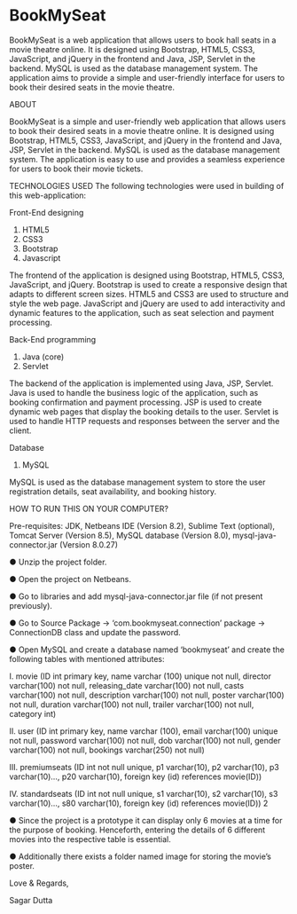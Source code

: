 # BookMySeat

BookMySeat is a web application that allows users to book hall seats in a movie theatre online. It is designed using Bootstrap, HTML5, CSS3, JavaScript, and jQuery in the frontend and Java, JSP, Servlet in the backend. MySQL is used as the database management system. The application aims to provide a simple and user-friendly interface for users to book their desired seats in the movie theatre.

ABOUT

BookMySeat is a simple and user-friendly web application that allows users to book their desired seats in a movie theatre online. It is designed using Bootstrap, HTML5, CSS3, JavaScript, and jQuery in the frontend and Java, JSP, Servlet in the backend. MySQL is used as the database management system. The application is easy to use and provides a seamless experience for users to book their movie tickets.

TECHNOLOGIES USED
The following technologies were used in building of this web-application:

Front-End designing
1. HTML5
2. CSS3
3. Bootstrap
4. Javascript

The frontend of the application is designed using Bootstrap, HTML5, CSS3, JavaScript, and jQuery. Bootstrap is used to create a responsive design that adapts to different screen sizes. HTML5 and CSS3 are used to structure and style the web page. JavaScript and jQuery are used to add interactivity and dynamic features to the application, such as seat selection and payment processing.

Back-End programming
1. Java (core)
2. Servlet

The backend of the application is implemented using Java, JSP, Servlet. Java is used to handle the business logic of the application, such as booking confirmation and payment processing. JSP is used to create dynamic web pages that display the booking details to the user. Servlet is used to handle HTTP requests and responses between the server and the client.

Database
1. MySQL

MySQL is used as the database management system to store the user registration details, seat availability, and booking history.

HOW TO RUN THIS ON YOUR COMPUTER?

Pre-requisites: JDK, Netbeans IDE (Version 8.2), Sublime Text (optional), Tomcat Server
(Version 8.5), MySQL database (Version 8.0), mysql-java-connector.jar (Version 8.0.27)

● Unzip the project folder.

● Open the project on Netbeans.

● Go to libraries and add mysql-java-connector.jar file (if not present previously).

● Go to Source Package -> ‘com.bookmyseat.connection’ package -> ConnectionDB
class and update the password.

● Open MySQL and create a database named ‘bookmyseat’ and create the following
tables with mentioned attributes:

I. movie (ID int primary key, name varchar (100) unique not null, director
varchar(100) not null, releasing_date varchar(100) not null, casts
varchar(100) not null, description varchar(100) not null, poster
varchar(100) not null, duration varchar(100) not null, trailer varchar(100)
not null, category int)

II. user (ID int primary key, name varchar (100), email varchar(100) unique
not null, password varchar(100) not null, dob varchar(100) not null, gender
varchar(100) not null, bookings varchar(250) not null)

III. premiumseats (ID int not null unique, p1 varchar(10), p2 varchar(10), p3
varchar(10)…, p20 varchar(10), foreign key (id) references movie(ID))

IV. standardseats (ID int not null unique, s1 varchar(10), s2 varchar(10), s3
varchar(10)…, s80 varchar(10), foreign key (id) references movie(ID))
2

● Since the project is a prototype it can display only 6 movies at a time for the
purpose of booking. Henceforth, entering the details of 6 different movies into the
respective table is essential.

● Additionally there exists a folder named image for storing the movie’s poster.

Love & Regards,

Sagar Dutta
